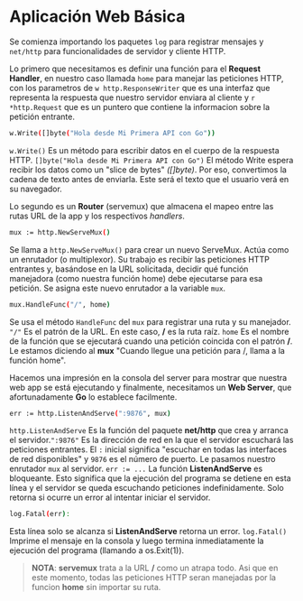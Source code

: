 # Aplicación Web Básica

Se comienza importando los paquetes ```log``` para registrar mensajes y ```net/http``` para funcionalidades de servidor y cliente HTTP.

Lo primero que necesitamos es definir una función para el **Request Handler**, en nuestro caso llamada ```home``` para manejar las peticiones HTTP, con los parametros de ```w http.ResponseWriter``` que es una interfaz que representa la respuesta que nuestro servidor enviara al cliente y ```r *http.Request``` que es un puntero que contiene la informacion sobre la petición entrante.

````bash
w.Write([]byte("Hola desde Mi Primera API con Go"))
````

```w.Write()``` Es un método para escribir datos en el cuerpo de la respuesta HTTP. ```[]byte("Hola desde Mi Primera API con Go")``` El método Write espera recibir los datos como un "slice de bytes" *([]byte)*. Por eso, convertimos la cadena de texto antes de enviarla. Este será el texto que el usuario verá en su navegador.

Lo segundo es un **Router** (servemux) que almacena el mapeo entre las rutas URL de la app y los respectivos *handlers*.

````bash
mux := http.NewServeMux()
````
Se llama a ```http.NewServeMux()``` para crear un nuevo ServeMux. Actúa como un enrutador (o multiplexor). Su trabajo es recibir las peticiones HTTP entrantes y, basándose en la URL solicitada, decidir qué función manejadora (como nuestra función home) debe ejecutarse para esa petición. Se asigna este nuevo enrutador a la variable ```mux```.

````bash
mux.HandleFunc("/", home)
````
Se usa el método ```HandleFunc``` del ```mux``` para registrar una ruta y su manejador.
```"/"``` Es el patrón de la URL. En este caso, **/** es la ruta raíz. ```home``` Es el nombre de la función que se ejecutará cuando una petición coincida con el patrón **/**. Le estamos diciendo al **mux** "Cuando llegue una petición para /, llama a la función home".

Hacemos una impresión en la consola del server para mostrar que nuestra web app se está ejecutando y finalmente, necesitamos un **Web Server**, que afortunadamente **Go** lo establece facilmente.

````bash
err := http.ListenAndServe(":9876", mux)
````
```http.ListenAndServe``` Es la función del paquete **net/http** que crea y arranca el servidor.```":9876"``` Es la dirección de red en la que el servidor escuchará las peticiones entrantes. El ```:``` inicial significa "escuchar en todas las interfaces de red disponibles" y ```9876``` es el número de puerto. Le pasamos nuestro enrutador ```mux``` al servidor. ```err := ...``` La función **ListenAndServe** es bloqueante. Esto significa que la ejecución del programa se detiene en esta línea y el servidor se queda escuchando peticiones indefinidamente. Solo retorna si ocurre un error al intentar iniciar el servidor.

````bash
log.Fatal(err):
````
Esta línea solo se alcanza si **ListenAndServe** retorna un error. ```log.Fatal()``` Imprime el mensaje en la consola y luego termina inmediatamente la ejecución del programa (llamando a os.Exit(1)).

> **NOTA**: **servemux** trata a la URL **/** como un atrapa todo. Asi que en este momento, todas las peticiones HTTP seran manejadas por la funcion **home** sin importar su ruta.